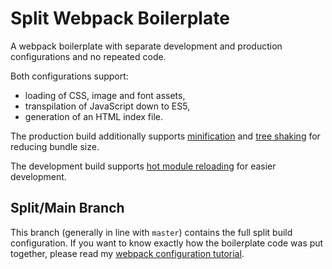 # Split Webpack Boilerplate

A webpack boilerplate with separate development and production configurations
and no repeated code.

Both configurations support:
* loading of CSS, image and font assets,
* transpilation of JavaScript down to ES5,
* generation of an HTML index file.

The production build additionally supports [minification][Minification] and
[tree shaking][TreeShaking] for reducing bundle size.

The development build supports [hot module reloading][HMR] for easier
development.

## Split/Main Branch

This branch (generally in line with `master`) contains the full split build
configuration. If you want to know exactly how the boilerplate code was put
together, please read my [webpack configuration
tutorial](https://alexthorne.io/2017/12/10/webpack-boilerplate-from-scratch/).


[Minification]: https://en.wikipedia.org/wiki/Minification_(programming)
[TreeShaking]: https://developer.mozilla.org/en-US/docs/Glossary/Tree_shaking
[HMR]: https://webpack.js.org/concepts/hot-module-replacement/
